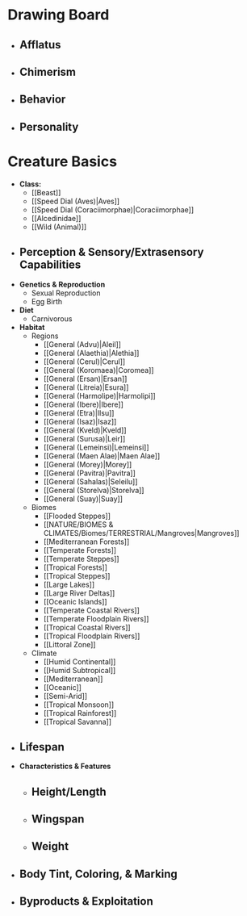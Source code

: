 # Drawing Board
- **Afflatus**
	- 
- **Chimerism**
	- 
- **Behavior**
	- 
- **Personality**
	- 
# Creature Basics
- **Class:**
	- [[Beast]]
	- [[Speed Dial (Aves)|Aves]]
	- [[Speed Dial (Coraciimorphae)|Coraciimorphae]]
	- [[Alcedinidae]]
	- [[Wild (Animal)]]
- **Perception & Sensory/Extrasensory Capabilities**
	- 
- **Genetics & Reproduction**
	- Sexual Reproduction
	- Egg Birth
- **Diet**
	- Carnivorous
- **Habitat**
	- Regions
		- [[General (Advu)|Aleil]]
		- [[General (Alaethia)|Alethia]]
		- [[General (Cerul)|Cerul]]
		- [[General (Koromaea)|Coromea]]
		- [[General (Ersan)|Ersan]]
		- [[General (Litreia)|Esura]]
		- [[General (Harmolipe)|Harmolipi]]
		- [[General (Ibere)|Ibere]]
		- [[General (Etra)|Ilsu]]
		- [[General (Isaz)|Isaz]]
		- [[General (Kveld)|Kveld]]
		- [[General (Surusa)|Leir]]
		- [[General (Lemeinsi)|Lemeinsi]]
		- [[General (Maen Alae)|Maen Alae]]
		- [[General (Morey)|Morey]]
		- [[General (Pavitra)|Pavitra]]
		- [[General (Sahalas)|Seleilu]]
		- [[General (Storelva)|Storelva]]
		- [[General (Suay)|Suay]]
	- Biomes
		- [[Flooded Steppes]]
		- [[NATURE/BIOMES & CLIMATES/Biomes/TERRESTRIAL/Mangroves|Mangroves]]
		- [[Mediterranean Forests]]
		- [[Temperate Forests]]
		- [[Temperate Steppes]]
		- [[Tropical Forests]]
		- [[Tropical Steppes]]
		- [[Large Lakes]]
		- [[Large River Deltas]]
		- [[Oceanic Islands]]
		- [[Temperate Coastal Rivers]]
		- [[Temperate Floodplain Rivers]]
		- [[Tropical Coastal Rivers]]
		- [[Tropical Floodplain Rivers]]
		- [[Littoral Zone]]
	- Climate
		- [[Humid Continental]]
		- [[Humid Subtropical]]
		- [[Mediterranean]]
		- [[Oceanic]]
		- [[Semi-Arid]]
		- [[Tropical Monsoon]]
		- [[Tropical Rainforest]]
		- [[Tropical Savanna]]
- **Lifespan**
	- 
- **Characteristics & Features**
	- Height/Length
		- 
	- Wingspan
		- 
	- Weight
		- 
- **Body Tint, Coloring, & Marking**
	- 
- **Byproducts & Exploitation**
	- 